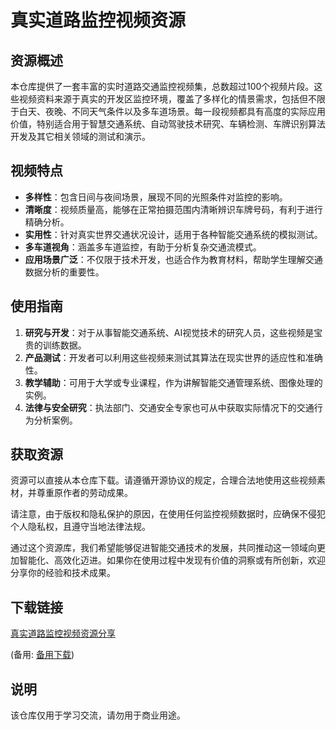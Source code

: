 # 真实道路监控视频资源

## 资源概述

本仓库提供了一套丰富的实时道路交通监控视频集，总数超过100个视频片段。这些视频资料来源于真实的开发区监控环境，覆盖了多样化的情景需求，包括但不限于白天、夜晚、不同天气条件以及多车道场景。每一段视频都具有高度的实际应用价值，特别适合用于智慧交通系统、自动驾驶技术研究、车辆检测、车牌识别算法开发及其它相关领域的测试和演示。

## 视频特点

- **多样性**：包含日间与夜间场景，展现不同的光照条件对监控的影响。
- **清晰度**：视频质量高，能够在正常拍摄范围内清晰辨识车牌号码，有利于进行精确分析。
- **实用性**：针对真实世界交通状况设计，适用于各种智能交通系统的模拟测试。
- **多车道视角**：涵盖多车道监控，有助于分析复杂交通流模式。
- **应用场景广泛**：不仅限于技术开发，也适合作为教育材料，帮助学生理解交通数据分析的重要性。

## 使用指南

1. **研究与开发**：对于从事智能交通系统、AI视觉技术的研究人员，这些视频是宝贵的训练数据。
2. **产品测试**：开发者可以利用这些视频来测试其算法在现实世界的适应性和准确性。
3. **教学辅助**：可用于大学或专业课程，作为讲解智能交通管理系统、图像处理的实例。
4. **法律与安全研究**：执法部门、交通安全专家也可从中获取实际情况下的交通行为分析案例。

## 获取资源

资源可以直接从本仓库下载。请遵循开源协议的规定，合理合法地使用这些视频素材，并尊重原作者的劳动成果。

请注意，由于版权和隐私保护的原因，在使用任何监控视频数据时，应确保不侵犯个人隐私权，且遵守当地法律法规。

通过这个资源库，我们希望能够促进智能交通技术的发展，共同推动这一领域向更加智能化、高效化迈进。如果你在使用过程中发现有价值的洞察或有所创新，欢迎分享你的经验和技术成果。

## 下载链接
[真实道路监控视频资源分享](https://pan.quark.cn/s/7523cc5c8a8d) 

(备用: [备用下载](https://pan.baidu.com/s/1rGR3GBlh4lO6eU_xZFcHNw?pwd=1234))

## 说明

该仓库仅用于学习交流，请勿用于商业用途。
